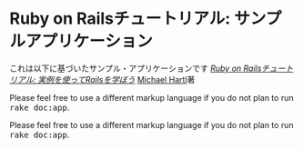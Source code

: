 # Ruby on Railsチュートリアル: サンプルアプリケーション

これは以下に基づいたサンプル・アプリケーションです
[*Ruby on Railsチュートリアル:
実例を使ってRailsを学ぼう*](http://railstutorial.jp/)
[Michael Hartl](http://www.michaelhartl.com/)著


Please feel free to use a different markup language if you do not plan to run
<tt>rake doc:app</tt>.



Please feel free to use a different markup language if you do not plan to run
<tt>rake doc:app</tt>.
